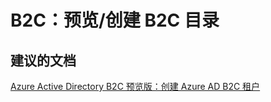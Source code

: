 <properties
    pageTitle="b2c: preview/create a b2c directory"
    description="B2C：预览/创建 B2C 目录"
    service="microsoft.activedirectory"
    resource="activedirectory"
    authors="aashu"
    displayOrder=""
    selfHelpType="generic"
    supportTopicIds="32444951"
    resourceTags=""
    productPesIds="14785"
    cloudEnvironments="public"
/>


# B2C：预览/创建 B2C 目录


## **建议的文档**
[Azure Active Directory B2C 预览版：创建 Azure AD B2C 租户](https://azure.microsoft.com/documentation/articles/active-directory-b2c-get-started/)



<!--HONumber=Jul16_HO4-->



